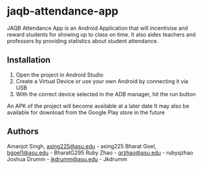 # jaqb-attendance-app

JAQB Attendance App is an Android Application that will incentivise and reward students for showing up to class on time.
It also aides teachers and professers by providing statistics about student attendance.

## Installation

1. Open the project in Android Studio
2. Create a Virtual Device or use your own Android by connecting it via USB
3. With the correct device selected in the ADB manager, hit the run button

An APK of the project will become available at a later date
It may also be available for download from the Google Play store in the future

## Authors

Amanjot Singh, asing225@asu.edu - asing225
Bharat Goel, bgoel1@asu.edu - BharatG295
Ruby Zhao - qrzhao@asu.edu - rubyqzhao
Joshua Drumm - jkdrumm@asu.edu - Jkdrumm
